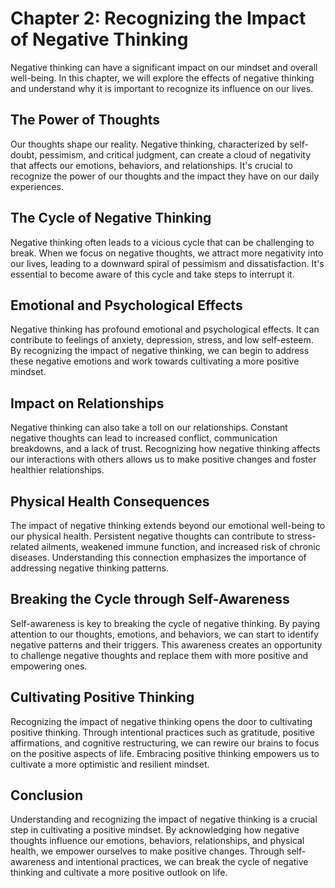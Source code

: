 Chapter 2: Recognizing the Impact of Negative Thinking
======================================================

Negative thinking can have a significant impact on our mindset and overall well-being. In this chapter, we will explore the effects of negative thinking and understand why it is important to recognize its influence on our lives.

The Power of Thoughts
---------------------

Our thoughts shape our reality. Negative thinking, characterized by self-doubt, pessimism, and critical judgment, can create a cloud of negativity that affects our emotions, behaviors, and relationships. It's crucial to recognize the power of our thoughts and the impact they have on our daily experiences.

The Cycle of Negative Thinking
------------------------------

Negative thinking often leads to a vicious cycle that can be challenging to break. When we focus on negative thoughts, we attract more negativity into our lives, leading to a downward spiral of pessimism and dissatisfaction. It's essential to become aware of this cycle and take steps to interrupt it.

Emotional and Psychological Effects
-----------------------------------

Negative thinking has profound emotional and psychological effects. It can contribute to feelings of anxiety, depression, stress, and low self-esteem. By recognizing the impact of negative thinking, we can begin to address these negative emotions and work towards cultivating a more positive mindset.

Impact on Relationships
-----------------------

Negative thinking can also take a toll on our relationships. Constant negative thoughts can lead to increased conflict, communication breakdowns, and a lack of trust. Recognizing how negative thinking affects our interactions with others allows us to make positive changes and foster healthier relationships.

Physical Health Consequences
----------------------------

The impact of negative thinking extends beyond our emotional well-being to our physical health. Persistent negative thoughts can contribute to stress-related ailments, weakened immune function, and increased risk of chronic diseases. Understanding this connection emphasizes the importance of addressing negative thinking patterns.

Breaking the Cycle through Self-Awareness
-----------------------------------------

Self-awareness is key to breaking the cycle of negative thinking. By paying attention to our thoughts, emotions, and behaviors, we can start to identify negative patterns and their triggers. This awareness creates an opportunity to challenge negative thoughts and replace them with more positive and empowering ones.

Cultivating Positive Thinking
-----------------------------

Recognizing the impact of negative thinking opens the door to cultivating positive thinking. Through intentional practices such as gratitude, positive affirmations, and cognitive restructuring, we can rewire our brains to focus on the positive aspects of life. Embracing positive thinking empowers us to cultivate a more optimistic and resilient mindset.

Conclusion
----------

Understanding and recognizing the impact of negative thinking is a crucial step in cultivating a positive mindset. By acknowledging how negative thoughts influence our emotions, behaviors, relationships, and physical health, we empower ourselves to make positive changes. Through self-awareness and intentional practices, we can break the cycle of negative thinking and cultivate a more positive outlook on life.
